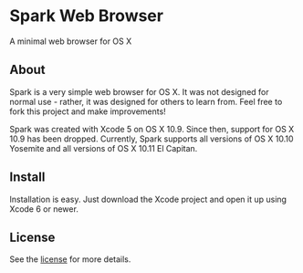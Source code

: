 # Spark Web Browser
A minimal web browser for OS X

## About
Spark is a very simple web browser for OS X. It was not designed for normal use - rather, it was designed for others to learn from. Feel free to fork this project and make improvements!

Spark was created with Xcode 5 on OS X 10.9. Since then, support for OS X 10.9 has been dropped. Currently, Spark supports all versions of OS X 10.10 Yosemite and all versions of OS X 10.11 El Capitan.<br />

## Install
Installation is easy. Just download the Xcode project and open it up using Xcode 6 or newer.

## License

See the [license](https://github.com/insleep/spark-web-browser/blob/master/LICENSE) for more details.
